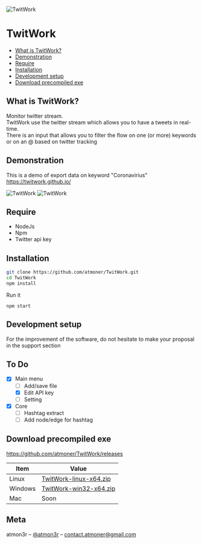 ![TwitWork](https://i.imgur.com/irBFbfu.png)  
# TwitWork

*   [What is TwitWork?](#what-is-twitwork "What is TwitWork?")
*   [Demonstration](#demonstration "Demonstration")
*   [Require](#require "Require")
*   [Installation](#installation "Installation")
*   [Development setup](#development-setup "Development setup")
*   [Download precompiled exe](#download-precompiled-exe "Download precompiled exe")


## What is TwitWork? 
Monitor twitter stream.  
TwitWork use the twitter stream which allows you to have a tweets in real-time.  
There is an input that allows you to filter the flow on one (or more) keywords or on an @ based on twitter tracking

## Demonstration
This is a demo of export data on keyword "Coronavirius"  
https://twitwork.github.io/

![TwitWork](https://s5.gifyu.com/images/ezgif-6-24a9642e1e53.gif)
![TwitWork](https://i.imgur.com/Tq0RSv4.jpg)


## Require

 - NodeJs 
 - Npm 
 - Twitter api key

## Installation

```sh
git clone https://github.com/atmoner/TwitWork.git
cd TwitWork
npm install
```
Run it
```
npm start
```
## Development setup
  
For the improvement of the software, do not hesitate to make your proposal in the support section 

## To Do 
 - [x] Main menu
 	 - [ ] Add/save file
	 - [x] Edit API key
   - [ ] Setting
 - [x] Core
	 - [ ] Hashtag extract
	 - [ ] Add node/edge for hashtag
	 
## Download precompiled exe

https://github.com/atmoner/TwitWork/releases

| Item      | Value |
| --------- | -----|
| Linux  | [TwitWork-linux-x64.zip](https://github.com/atmoner/TwitWork/releases/download/V1.1/TwitWork-linux-x64.zip "TwitWork-linux-x64.zip") |
| Windows     | [TwitWork-win32-x64.zip](https://github.com/atmoner/TwitWork/releases/download/V1.1/TwitWork-win32-x64.zip "TwitWork-win32-x64.zip") |
| Mac      |   Soon |	 
 
## Meta

atmon3r – [@atmon3r](https://twitter.com/atmon3r) – contact.atmoner@gmail.com  
